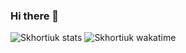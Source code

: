 ### Hi there 👋

![Skhortiuk stats](https://github-readme-stats.vercel.app/api?username=skhortiuk&show_icons=true&theme=default&hide_border=true)
![Skhortiuk wakatime](https://github-readme-stats.vercel.app/api/wakatime?username=skhortiuk)

<!--
**skhortiuk/skhortiuk** is a ✨ _special_ ✨ repository because its `README.md` (this file) appears on your GitHub profile.

Here are some ideas to get you started:

- 🔭 I’m currently working on ...
- 🌱 I’m currently learning ...
- 👯 I’m looking to collaborate on ...
- 🤔 I’m looking for help with ...
- 💬 Ask me about ...
- 📫 How to reach me: ...
- 😄 Pronouns: ...
- ⚡ Fun fact: ...
-->
